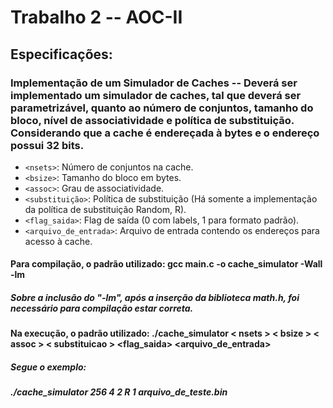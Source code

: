 # Trabalho 2 -- AOC-II
## Especificações:
### Implementação de um Simulador de Caches -- Deverá ser implementado um simulador de caches, tal que deverá ser parametrizável, quanto ao número de conjuntos, tamanho do bloco, nível de associatividade e política de substituição. Considerando que a cache é endereçada à bytes e o endereço possui 32 bits.

- `<nsets>`: Número de conjuntos na cache.
- `<bsize>`: Tamanho do bloco em bytes.
- `<assoc>`: Grau de associatividade.
- `<substituição>`: Política de substituição (Há somente a implementação da política de substituição Random, R).
- `<flag_saida>`: Flag de saída (0 com labels, 1 para formato padrão).
- `<arquivo_de_entrada>`: Arquivo de entrada contendo os endereços para acesso à cache.

#### Para compilação, o padrão utilizado: gcc main.c -o cache_simulator -Wall -lm
##### Sobre a inclusão do "-lm", após a inserção da biblioteca math.h, foi necessário para compilação estar correta.


#### Na execução, o padrão utilizado: ./cache_simulator < nsets > < bsize > < assoc > < substituicao > <flag_saida> <arquivo_de_entrada>
##### Segue o exemplo:
##### ./cache_simulator 256 4 2 R 1 arquivo_de_teste.bin 


